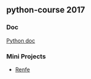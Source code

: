 ## python-course 2017

### Doc
[Python doc](beginners_python_cheat_sheet_pcc_all.pdf)

### Mini Projects
 - [Renfe](miniprojects/renfe)
